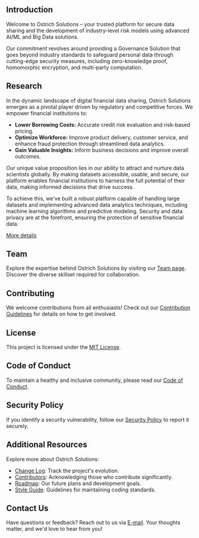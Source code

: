 ## Introduction

Welcome to Ostrich Solutions – your trusted platform for secure data sharing and the development of industry-level risk models using advanced AI/ML and Big Data solutions. 

Our commitment revolves around providing a Governance Solution that goes beyond industry standards to safeguard personal data through cutting-edge security measures, including zero-knowledge proof, homomorphic encryption, and multi-party computation.

## Research

In the dynamic landscape of digital financial data sharing, Ostrich Solutions emerges as a pivotal player driven by regulatory and competitive forces. We empower financial institutions to:

- **Lower Borrowing Costs:** Accurate credit risk evaluation and risk-based pricing.
- **Optimize Workforce:** Improve product delivery, customer service, and enhance fraud protection through streamlined data analytics.
- **Gain Valuable Insights:** Inform business decisions and improve overall outcomes.

Our unique value proposition lies in our ability to attract and nurture data scientists globally. By making datasets accessible, usable, and secure, our platform enables financial institutions to harness the full potential of their data, making informed decisions that drive success.

To achieve this, we've built a robust platform capable of handling large datasets and implementing advanced data analytics techniques, including machine learning algorithms and predictive modeling. Security and data privacy are at the forefront, ensuring the protection of sensitive financial data.

[More details](https://drive.google.com/file/d/1pCPzJxAfy0Ab9A2G0TUY1yHUS0Lky1Of/view?usp=sharing "More details")

## Team

Explore the expertise behind Ostrich Solutions by visiting our [Team page](https://github.com/Mihir-Ai-lab/Ostrich_solutions/blob/main/Team.md). Discover the diverse skillset required for collaboration.

## Contributing

We welcome contributions from all enthusiasts! Check out our [Contribution Guidelines](CONTRIBUTING.md) for details on how to get involved.

## License

This project is licensed under the [MIT License](LICENSE).

## Code of Conduct

To maintain a healthy and inclusive community, please read our [Code of Conduct](CODE_OF_CONDUCT.md).

## Security Policy

If you identify a security vulnerability, follow our [Security Policy](SECURITY.md) to report it securely.

## Additional Resources

Explore more about Ostrich Solutions:

- [Change Log](CHANGELOG.md): Track the project's evolution.
- [Contributors](CONTRIBUTORS.md): Acknowledging those who contribute significantly.
- [Roadmap](ROADMAP.md): Our future plans and development goals.
- [Style Guide](STYLEGUIDE.md): Guidelines for maintaining coding standards.

## Contact Us

Have questions or feedback? Reach out to us via [E-mail](mailto:mihir@thedatascienceguy.info?subject=Questions%20or%20Feedback). Your thoughts matter, and we'd love to hear from you!
